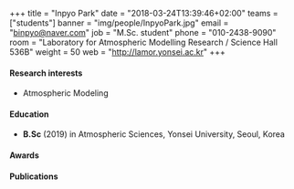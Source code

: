 ﻿+++
title = "Inpyo Park"
date = "2018-03-24T13:39:46+02:00"
teams = ["students"]
banner = "img/people/InpyoPark.jpg"
email = "binpyo@naver.com"
job = "M.Sc. student"
phone = "010-2438-9090"
room = "Laboratory for Atmospheric Modelling Research / Science Hall 536B"
weight = 50
web = "http://lamor.yonsei.ac.kr"
+++

#### Research interests
+ Atmospheric Modeling

#### Education
+ **B.Sc** (2019) in Atmospheric Sciences, Yonsei University, Seoul, Korea

#### Awards


#### Publications
